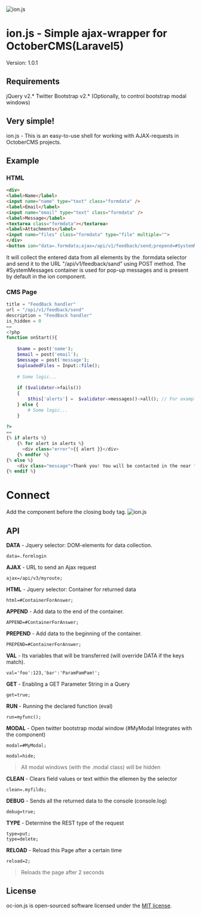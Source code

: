 ![ion.js](https://mcmraak.github.io/images/ionjs.png)

# ion.js - Simple ajax-wrapper for OctoberCMS(Laravel5)
Version: 1.0.1

## Requirements

jQuery v2.*
Twitter Bootstrap v2.* (Optionally, to control bootstrap modal windows)

## Very simple!

ion.js - This is an easy-to-use shell for working with AJAX-requests in OctoberCMS projects.
## Example
### HTML
```html
<div>
<label>Name</label>
<input name="name" type="text" class="formdata" />
<label>Email</label>
<input name="email" type="text" class="formdata" />
<label>Message</label>
<textarea class="formdata"></textarea>
<label>Attachments</label>
<input name="files" class="formdata" type="file" multiple="">
</div>
<button ion="data=.formdata;ajax=/api/v1/feedback/send;prepend=#SystemMessages;" >
```
It will collect the entered data from all elements by the .formdata selector and send it to the URL "/api/v1/feedback/sand" using POST method. The #SystemMessages container is used for pop-up messages and is present by default in the ion component.

### CMS Page
```php
title = "FeedBack handler"
url = "/api/v1/feedback/send"
description = "FeedBack handler"
is_hidden = 0
==
<?php
function onStart(){
    
	$name = post('name');
	$email = post('email');
	$message = post('message');
	$uploadedFiles = Input::file();
	
	# Some logic...
	
	if ($validator->fails())
    {
    	$this['alerts'] =  $validator->messages()->all(); // For example
    } else {
		# Some logic...
	}
	
?>
==
{% if alerts %}
	{% for alert in alerts %}
	  <div class="error">{{ alert }}</div>
	{% endfor %}
{% else %}
	<div class="message">Thank you! You will be contacted in the near future.<ion>reload=3;</ion></div>
{% endif %}
```


# Connect
Add the component before the closing body tag.
![ion.js](https://mcmraak.github.io/images/oc-ion-connect.png)


## API
**DATA** - Jquery selector: DOM-elements for data collection.
```
data=.formlogin
```
**AJAX** - URL to send an Ajax request
```
ajax=/api/v3/myroute;
```
**HTML** - Jquery selector: Container for returned data
```
html=#ContainerForAnswer;
```
**APPEND** - Add data to the end of the container.
```
APPEND=#ContainerForAnswer;
```

**PREPEND** - Add data to the beginning of the container.
```
PREPEND=#ContainerForAnswer;
```

**VAL** - Its variables that will be transferred (will override DATA if the keys match).
```
val='foo':123,'bar':'ParamPamPam!';
```
**GET** - Enabling a GET Parameter String in a Query
```
get=true;
```
**RUN** - Running the declared function (eval)
```
run=myfunc();
```
**MODAL** - Open twitter bootstrap modal window (#MyModal Integrates with the component)
```
modal=#MyModal;
```
```
modal=hide;
```
> All modal windows (with the .modal class) will be hidden

**CLEAN** - Clears field values or text within the ellemen by the selector
```
clean=.myfilds;
```
**DEBUG** - Sends all the returned data to the console (console.log)
```
debug=true;
```
**TYPE** - Determine the REST type of the request
```
type=put;
type=delete;
```
**RELOAD** - Reload this Page after a certain time
```
reload=2;
```
> Reloads the page after 2 seconds

## License

oc-ion.js is open-sourced software licensed under the [MIT license](http://opensource.org/licenses/MIT).
